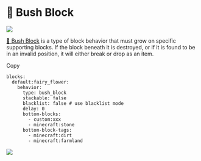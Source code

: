 # 🪻 Bush Block

![](https://mo-mi.gitbook.io/xiaomomi-plugins/~gitbook/image?url=https%3A%2F%2Fcontent.gitbook.com%2Fcontent%2FOgvQ1fEJPROp7131PPlK%2Fblobs%2FRFE0okQV9AmYrWNZNon9%2Fimage.png\&width=768\&dpr=4\&quality=100\&sign=2a071689\&sv=2)

[🪻 Bush Block](https://mo-mi.gitbook.io/xiaomomi-plugins/craftengine/plugin-wiki/craftengine/add-new-contents/blocks/block-behaviors/bush-block) is a type of block behavior that must grow on specific supporting blocks. If the block beneath it is destroyed, or if it is found to be in an invalid position, it will either break or drop as an item.

Copy

```
blocks:
  default:fairy_flower:
    behavior:
      type: bush_block
      stackable: false
      blacklist: false # use blacklist mode
      delay: 0
      bottom-blocks:
        - custom:xxx
        - minecraft:stone
      bottom-block-tags:
        - minecraft:dirt
        - minecraft:farmland
```

![](https://mo-mi.gitbook.io/xiaomomi-plugins/~gitbook/image?url=https%3A%2F%2F1836335287-files.gitbook.io%2F%7E%2Ffiles%2Fv0%2Fb%2Fgitbook-x-prod.appspot.com%2Fo%2Fspaces%252FOgvQ1fEJPROp7131PPlK%252Fuploads%252FjeEOdk98aCeu339mvteN%252Fimage.png%3Falt%3Dmedia%26token%3D8ce624ed-d10f-409a-851f-c734d662278b\&width=768\&dpr=4\&quality=100\&sign=656383bd\&sv=2)
